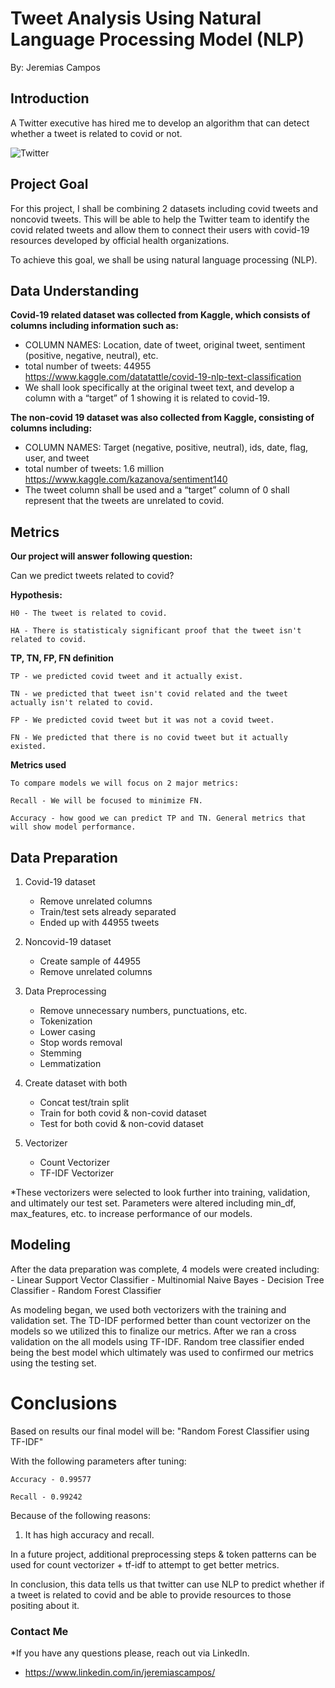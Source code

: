 # Tweet Analysis Using Natural Language Processing Model (NLP)

By: Jeremias Campos

## Introduction 

A Twitter executive has hired me to develop an algorithm that can detect whether a tweet is related to covid or not. 

![Twitter](https://media.giphy.com/media/10zI52A8mrfwNG/giphy.gif)

## Project Goal
For this project, I shall be combining 2 datasets including covid tweets and noncovid tweets. This will be able to help the Twitter team to identify the covid related tweets and allow them to connect their users with covid-19 resources developed by official health organizations. 

To achieve this goal, we shall be using natural language processing (NLP).

## Data Understanding 
**Covid-19 related dataset was collected from Kaggle, which consists of columns including information such as:**
- COLUMN NAMES: Location, date of tweet, original tweet, sentiment (positive, negative, neutral), etc.
- total number of tweets: 44955
https://www.kaggle.com/datatattle/covid-19-nlp-text-classification 
- We shall look specifically at the original tweet text, and develop a column with a “target” of 1 showing it is related to covid-19.

**The non-covid 19 dataset was also collected from Kaggle, consisting of columns including:**
- COLUMN NAMES: Target (negative, positive, neutral), ids, date, flag, user, and tweet
- total number of tweets: 1.6 million
https://www.kaggle.com/kazanova/sentiment140 
- The tweet column shall be used and a “target” column of 0 shall represent that the tweets are unrelated to covid. 

## Metrics

**Our project will answer following question:**

Can we predict tweets related to covid?

**Hypothesis:**

    H0 - The tweet is related to covid.

    HA - There is statisticaly significant proof that the tweet isn't related to covid.

**TP, TN, FP, FN definition**

    TP - we predicted covid tweet and it actually exist.

    TN - we predicted that tweet isn't covid related and the tweet actually isn't related to covid.

    FP - We predicted covid tweet but it was not a covid tweet.

    FN - We predicted that there is no covid tweet but it actually existed.

**Metrics used**

    To compare models we will focus on 2 major metrics:

    Recall - We will be focused to minimize FN.

    Accuracy - how good we can predict TP and TN. General metrics that will show model performance.

## Data Preparation 

1) Covid-19 dataset 
    - Remove unrelated columns
    - Train/test sets already separated 
    - Ended up with 44955 tweets

2) Noncovid-19 dataset
    - Create sample of 44955
    - Remove unrelated columns 

3) Data Preprocessing 
    - Remove unnecessary numbers, punctuations, etc.
    - Tokenization
    - Lower casing
    - Stop words removal
    - Stemming
    - Lemmatization

4) Create dataset with both 
    - Concat test/train split
    - Train for both covid & non-covid dataset
    - Test for both covid & non-covid dataset

5) Vectorizer
    - Count Vectorizer 
    - TF-IDF Vectorizer

*These vectorizers were selected to look further into training, validation, and ultimately our test set. Parameters were altered including min_df, max_features, etc. to increase performance of our models.

## Modeling 

After the data preparation was complete, 4 models were created including:
    - Linear Support Vector Classifier
    - Multinomial Naive Bayes 
    - Decision Tree Classifier
    - Random Forest Classifier

As modeling began, we used both vectorizers with the training and validation set. The TD-IDF performed better than count vectorizer on the models so we utilized this to finalize our metrics. After we ran a cross validation on the all models using TF-IDF. Random tree classifier ended being the best model which ultimately was used to confirmed our metrics using the testing set. 

# Conclusions

Based on results our final model will be: "Random Forest Classifier using TF-IDF"

With the following parameters after tuning:

    Accuracy - 0.99577

    Recall - 0.99242

Because of the following reasons:

1) It has high accuracy and recall.

In a future project, additional preprocessing steps & token patterns can be used for count vectorizer + tf-idf to attempt to get better metrics. 

In conclusion, this data tells us that twitter can use NLP to predict whether if a tweet is related to covid and be able to provide resources to those positing about it.

### Contact Me 

*If you have any questions please, reach out via LinkedIn.
- https://www.linkedin.com/in/jeremiascampos/
